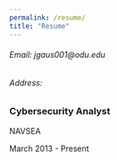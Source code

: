 ```yaml
---
permalink: /resume/
title: "Resume"
---
```

<h6> Email: jgaus001@odu.edu </h6>
<h6> Address: </h6>


<div>
  <div>
   <h3>Cybersecurity Analyst</h3>
     <div>NAVSEA</div>
       <p></p>
   </div>
  <div> <span> March 2013 - Present</span></div>
</div>
